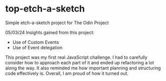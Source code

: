# top-etch-a-sketch
Simple etch-a-sketch project for The Odin Project

05/03/24 Insights gained from this project:

- Use of Custom Events
- Use of Event delegation

This project was my first real JavaScript challenge. I had to carefully consider how to approach each part of it and ended up refactoring a lot along the way. It also reminded me how important planning and structuring code effectively is. Overall, I am proud of how it turned out.
